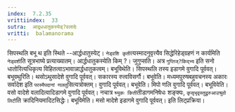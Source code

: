 ```yaml
---
index:  7.2.35
vrittiindex:  33
sutra:  आद्र्धधातुकस्येड्?वलादेः
vritti:  balamanorama 
---
```


सिपस्थलि बभू थ इति स्थिते --आर्द्धधातुस्येट्। `नेड्वशि कृती`त्यस्मादनुवृत्त्यैव सिद्धेरिहेड्ग्रहणं न कार्यमिति `नेड्वशी`ति सूत्रभाष्ये प्रत्याख्यातम्। आर्द्धधातुकस्येति किम् ?। जुगुप्सति। अत्र `गुप्तिज्?किद्भ्य` इति सनो धातोरित्यधिकृत्य विहितत्वाऽभावान्नार्द्धधातुकत्वम्। बभूविथेति। सिपस्थलि तस्य इडागमे वुगादि पूर्ववत्। बभूवथुरिति। थसोऽथुसादेशे वुगादि पूर्ववत्। सकारस्य रुत्वविसर्गौ। बभूवेति। मध्यमपुरुषबहुवचनस्य अकारः सर्वादेश इति `परस्मैपदानां णलतु`सित्यत्रोक्तम्। वुगादि पूर्ववत्। बभूवेति। मिपो णलि वुगादि पूर्ववत्। बभूविवेति। वसो वादेशे वलादित्वादिडागमे वुगादि पूर्ववत्। नचात्र `श्र्युकः किती`तीडागमनिषेधः शङ्क्यः, `कृसृभृवृस्तुद्रुरुआउश्रुवो लिटी`ति क्रादिनियमादिटसिद्धेः। बभूविमेति। मसो मादेशे इडागमे वुगादि पूर्ववत्। इति लिट्प्रक्रिया।

